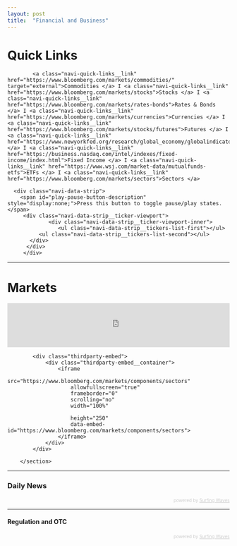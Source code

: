 ```yaml
---
layout: post
title:  "Financial and Business"
---
```


<div class="navi-markets-bar">
	<h1 class="section-front-header-module__title">Quick Links</h1>

            <a class="navi-quick-links__link" href="https://www.bloomberg.com/markets/commodities/" target="external">Commodities </a> I <a class="navi-quick-links__link" href="https://www.bloomberg.com/markets/stocks">Stocks </a> I <a class="navi-quick-links__link" href="https://www.bloomberg.com/markets/rates-bonds">Rates & Bonds </a> I <a class="navi-quick-links__link" href="https://www.bloomberg.com/markets/currencies">Currencies </a> I <a class="navi-quick-links__link" href="https://www.bloomberg.com/markets/stocks/futures">Futures </a> I <a class="navi-quick-links__link" href="https://www.newyorkfed.org/research/global_economy/globalindicators.html">Economics </a> I <a class="navi-quick-links__link" href="https://business.nasdaq.com/intel/indexes/fixed-income/index.html">Fixed Income </a> I <a class="navi-quick-links__link" href="https://www.wsj.com/market-data/mutualfunds-etfs">ETFs </a> I <a class="navi-quick-links__link" href="https://www.bloomberg.com/markets/sectors">Sectors </a>

      <div class="navi-data-strip">
        <span id="play-pause-button-description" style="display:none;">Press this button to toggle pause/play states.</span>
         <div class="navi-data-strip__ticker-viewport">
			     <div class="navi-data-strip__ticker-viewport-inner">
				    <ul class="navi-data-strip__tickers-list-first"></ul>
              <ul class="navi-data-strip__tickers-list-second"></ul>
           </div>
          </div>
         </div>
</div>
<hr>
<h1 class="section-front-header-module__title">Markets</h1>
  <div class="thirdparty-embed">
    <div class="thirdparty-embed__container">
      <iframe src="https://www.bloomberg.com/markets/components/data-drawer?linksType=tout&showTabs=true"
              allowfullscreen="true"
              frameborder="0"
              scrolling="no"
              width="100%"
              height="100"
              data-embed-id="https://www.bloomberg.com/markets/components/data-drawer?linksType=tout&showTabs=true">
      </iframe>
    </div>
  </div>

<section class="embed-module" id="sector_performance" data-variation="">

            <div class="thirdparty-embed">
                <div class="thirdparty-embed__container">
                    <iframe
                        src="https://www.bloomberg.com/markets/components/sectors"
                        allowfullscreen="true"
                        frameborder="0"
                        scrolling="no"
                        width="100%"

                        height="250"
                        data-embed-id="https://www.bloomberg.com/markets/components/sectors">
                    </iframe>
                </div>
            </div>

        </section>
<hr>
<h3 class="section-front-header-module__title">Daily News</h3>

<!-- start sw-rss-feed code --> 
<script type="text/javascript"> 
<!-- 
rssfeed_url = new Array(); 
rssfeed_url[0]="http://feeds.reuters.com/reuters/businessNews"; rssfeed_url[1]="http://articlefeeds.nasdaq.com/nasdaq/categories?category=Business";  
rssfeed_frame_width="100%"; 
rssfeed_frame_height="260"; 
rssfeed_scroll="off"; 
rssfeed_scroll_step="6"; 
rssfeed_scroll_bar="on"; 
rssfeed_target="_blank"; 
rssfeed_font_size="15"; 
rssfeed_font_face=""; 
rssfeed_border="on"; 
rssfeed_css_url=""; 
rssfeed_title="on"; 
rssfeed_title_name="Reuters and Nasdaq News Releases"; 
rssfeed_title_bgcolor="#3366ff"; 
rssfeed_title_color="#fff"; 
rssfeed_title_bgimage=""; 
rssfeed_footer="off"; 
rssfeed_footer_name="rss feed"; 
rssfeed_footer_bgcolor="#fff"; 
rssfeed_footer_color="#333"; 
rssfeed_footer_bgimage=""; 
rssfeed_item_title_length="150"; 
rssfeed_item_title_color="#666"; 
rssfeed_item_bgcolor="#fff"; 
rssfeed_item_bgimage=""; 
rssfeed_item_border_bottom="on"; 
rssfeed_item_source_icon="off"; 
rssfeed_item_date="on"; 
rssfeed_item_description="on"; 
rssfeed_item_description_length="180"; 
rssfeed_item_description_color="#666"; 
rssfeed_item_description_link_color="#333"; 
rssfeed_item_description_tag="off"; 
rssfeed_no_items="0"; 
rssfeed_cache = "c0d58c994414e002f4a7f44109c832df"; 
//--> 
</script> 
<script type="text/javascript" src="//feed.surfing-waves.com/js/rss-feed.js"></script> 
<!-- The link below helps keep this service FREE, and helps other people find the SW widget. Please be cool and keep it! Thanks. --> 
<div style="color:#ccc;font-size:10px; text-align:right; width:100%px;">powered by <a href="https://surfing-waves.com" rel="noopener" target="_blank" style="color:#ccc;">Surfing Waves</a></div>
<!-- end sw-rss-feed code -->
<hr>
<h4 class="section-front-header-module__title">Regulation and OTC</h4>
<!-- start sw-rss-feed code --> 
<script type="text/javascript"> 
<!-- 
rssfeed_url = new Array(); 
rssfeed_url[0]="http://feeds.finra.org/FINRANews"; rssfeed_url[1]="https://www.amf-france.org/magnoliaPublic/rss/?generatorName=newsRssGenerator&feedName=flux_1&language=en&xtdate=20190321"; rssfeed_url[2]="https://www.risk.net/feeds/rss/category/regulation/emir"; rssfeed_url[3]="https://www.eurexchange.com/exchange-en/about-us/news/2378!rss"; rssfeed_url[4]="https://www.risk.net/feeds/rss/category/regulation/basel-committee";  
rssfeed_url[5]="http://www.dtcc.com/rss-feeds/legal/dtc/compliance"; 
rssfeed_frame_width="100%"; 
rssfeed_frame_height="260"; 
rssfeed_scroll="off"; 
rssfeed_scroll_step="6"; 
rssfeed_scroll_bar="on"; 
rssfeed_target="_blank"; 
rssfeed_font_size="15"; 
rssfeed_font_face=""; 
rssfeed_border="on"; 
rssfeed_css_url=""; 
rssfeed_title="on"; 
rssfeed_title_name="FINRA - AMF - Risk.net - Eurex - DTCC News"; 
rssfeed_title_bgcolor="#3366ff"; 
rssfeed_title_color="#fff"; 
rssfeed_title_bgimage=""; 
rssfeed_footer="off"; 
rssfeed_footer_name="rss feed"; 
rssfeed_footer_bgcolor="#fff"; 
rssfeed_footer_color="#333"; 
rssfeed_footer_bgimage=""; 
rssfeed_item_title_length="150"; 
rssfeed_item_title_color="#666"; 
rssfeed_item_bgcolor="#fff"; 
rssfeed_item_bgimage=""; 
rssfeed_item_border_bottom="on"; 
rssfeed_item_source_icon="off"; 
rssfeed_item_date="on"; 
rssfeed_item_description="on"; 
rssfeed_item_description_length="180"; 
rssfeed_item_description_color="#666"; 
rssfeed_item_description_link_color="#333"; 
rssfeed_item_description_tag="off"; 
rssfeed_no_items="0"; 
rssfeed_cache = "5b0b3a83f99f3c70c79c5dd6ae327beb"; 
//--> 
</script> 
<script type="text/javascript" src="//feed.surfing-waves.com/js/rss-feed.js"></script> 
<!-- The link below helps keep this service FREE, and helps other people find the SW widget. Please be cool and keep it! Thanks. --> 
<div style="color:#ccc;font-size:10px; text-align:right; width:100%px;">powered by <a href="https://surfing-waves.com" rel="noopener" target="_blank" style="color:#ccc;">Surfing Waves</a></div> 
<!-- end sw-rss-feed code -->
